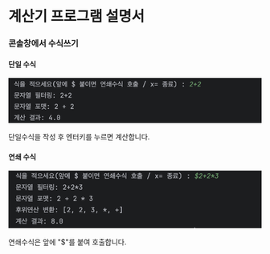 # 계산기 프로그램 설명서

### 콘솔창에서 수식쓰기

#### 단일 수식
![alt text](image.png)

단일수식을 작성 후 엔터키를 누르면 계산합니다.

#### 연쇄 수식
![alt text](image-1.png)

연쇄수식은 앞에 "$"를 붙여 호출합니다.

